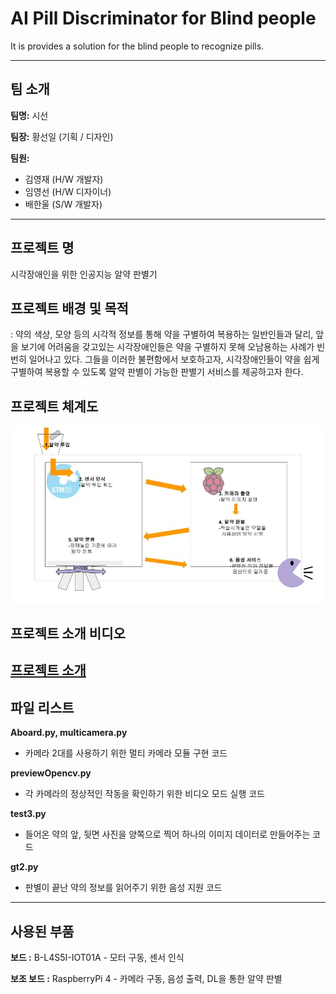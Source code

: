 # AI Pill Discriminator for Blind people
It is provides a solution for the blind people to recognize pills.

--------------------------------------------------------------------------------------------
## 팀 소개
**팀명:** 시선

**팀장:** 황선일 (기획 / 디자인)

**팀원:**

- 김영재 (H/W 개발자)
- 임영선 (H/W 디자이너)
- 배한울 (S/W 개발자)

--------------------------------------------------------------------------------------------
## 프로젝트 명
시각장애인을 위한 인공지능 알약 판별기

## 프로젝트 배경 및 목적
: 약의 색상, 모양 등의 시각적 정보를 통해 약을 구별하여 복용하는 일반인들과 달리,
앞을 보기에 어려움을 갖고있는 시각장애인들은 약을 구별하지 못해 오남용하는 사례가 빈번히 일어나고 있다.
그들을 이러한 불편함에서 보호하고자, 시각장애인들이 약을 쉽게 구별하여 복용할 수 있도록 알약 판별이 가능한 판별기 서비스를 제공하고자 한다.

## 프로젝트 체계도
![](https://github.com/sight-bit/Pill_classification/blob/master/%EC%B2%B4%EA%B3%84%EB%8F%84.jpg)

## 프로젝트 소개 비디오
[프로젝트 소개](https://drive.google.com/file/d/1l8FyFvYxKbq2BUrAnfZMIuWi2pCM3Hy6/view?usp=sharing)
--------------------------------------------------------------------------------------------
## 파일 리스트
**Aboard.py, multicamera.py**

- 카메라 2대를 사용하기 위한 멀티 카메라 모듈 구현 코드

**previewOpencv.py**

- 각 카메라의 정상적인 작동을 확인하기 위한 비디오 모드 실행 코드

**test3.py**

- 들어온 약의 앞, 뒷면 사진을 양쪽으로 찍어 하나의 이미지 데이터로 만들어주는 코드

**gt2.py**

- 판별이 끝난 약의 정보를 읽어주기 위한 음성 지원 코드

--------------------------------------------------------------------------------------------
## 사용된 부품
**보드 :** B-L4S5I-IOT01A - 모터 구동, 센서 인식

**보조 보드 :** RaspberryPi 4 - 카메라 구동, 음성 출력, DL을 통한 알약 판별

